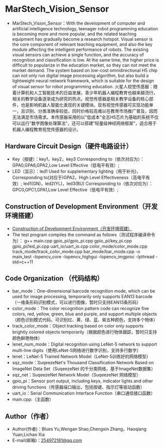 MarStech_Vision_Sensor
====================================================
   * MarStech_Vision_Sensor：With the development of computer and artificial intelligence technology, teenager robot programming education is becoming more and more popular, and the related teaching equipment has gradually become a research hotspot. Visual sensor is the core component of relevant teaching equipment, and also the key module affecting the intelligent performance of robots. The existing visual sensors can achieve a single function, and the accuracy of recognition and classification is low. At the same time, the higher price is difficult to popularize in the education market, so they can not meet the market demand. The system based on low-cost omnidirectional H5 chip can not only run digital image processing algorithm, but also build a lightweight neural network framework, which is suitable for the design of visual sensor for robot programming education.
    火星人视觉传感器：随着计算机和人工智能技术的日益发展，青少年机器人编程教育也越来越流行，相关的教学设备逐渐成为研究的热点。视觉传感器是相关教学设备的核心部件，也是影响机器人智能化表现的关键模块。现有视觉传感器可实现功能单一，且识别、分类准确率较低，同时价格较高难以在教育市场推广普及，因而无法满足市场需求。本传感器采用的以”低成本“全志H5芯片为基础的系统不仅可以运行”数字图像处理算法“，还可以搭建”轻量级神经网络框架“，适合用于机器人编程教育视觉传感器的设计。

Hardware Circuit Design（硬件电路设计）
-------------------------------------
* Key（按键）：key1，key2，key3 Corresponding to（依次对应为）：GPA0,GPA6,GPA2,Low Level Effective（低电平有效）;
* LED（显示）：led1 Used for supplementary lighting（用于补光)，Corresponding to(对应于)GPA2，High Level Effectiveness（高电平有效）;
              led1(GN)，led2(YL)，led3(BU) Corresponding to（依次对应为）：GPC0,GPC1,GPA1,Low Level Effective（低电平有效）;

Construction of Development Environment（开发环境搭建）
-----------------------------------------------------
 *  [Construction of Development Environment（开发环境搭建）](https://blog.csdn.net/bluesyxx/article/details/85255634#commentsedit)
 * The test program compiles the command as follows（测试程序编译命令为）：
g++ main.cpp gpio_pi/gpio_pi.cpp gpio_pi/key_pi.cpp gpio_pi/led_pi.cpp  uart_io/uart_io.cpp  color_mode/color_mode.cpp track_mode/track_color_mode.cpp bar_mode/bar_mode.cpp -o main_test -lopencv_core -lopencv_highgui -lopencv_imgproc -lpthread -std=c++11


Code Organization （代码结构）
-------------------------------------
* bar_mode：One-dimensional barcode recognition mode, which can be used for image processing, temporarily only supports EAN13 barcode（一维条形码识别模式，可以进行图像，暂时只支持EAN13条形码）
* color_mode：The color recognition pattern code can recognize five colors, red, yellow, green, blue and purple, and support multiple objects（颜色识别模式代码，可识别红、黄、绿、蓝、紫五种颜色，支持多个物体）
* track_color_mode：Object tracking based on color only supports brightly colored objects temporarily（根据颜色进行物体跟踪，暂时只支持颜色鲜艳物体）
* lenet_num_mode：Digital recognition using LeNet-5 network to support multi-line digits（使用LeNet-5网络进行数字识别，支持多行数字）
* lenet：LeNet-5 Trained Network Model（LeNet-5训练好的网络模型）
* sqz_mode：SuqeezeNet's Thousand Classification Network Based on ImageNet Data Set（SuqeezeNet 的千分类网络，基于ImageNet数据集）
* sqz_net：SuqeezeNet Network Model（SuqeezeNet 网络模型）
* gpio_pi：Sensor port output, including keys, indicator lights and other driving functions（传感器端口输出，包括按键、指示灯等驱动函数）
* uart_io：Serial Communication Interface Function（串口通信接口函数）
* main.cpp:（主函数）

Author（作者）
-------------------------------------
* Author(作者)：Blues Yu,Wengan Shao,Chengxin Zhang，Haoqiang Yuan,Lichao Xia  
* E-mail(邮箱)：254972181@qq.com
